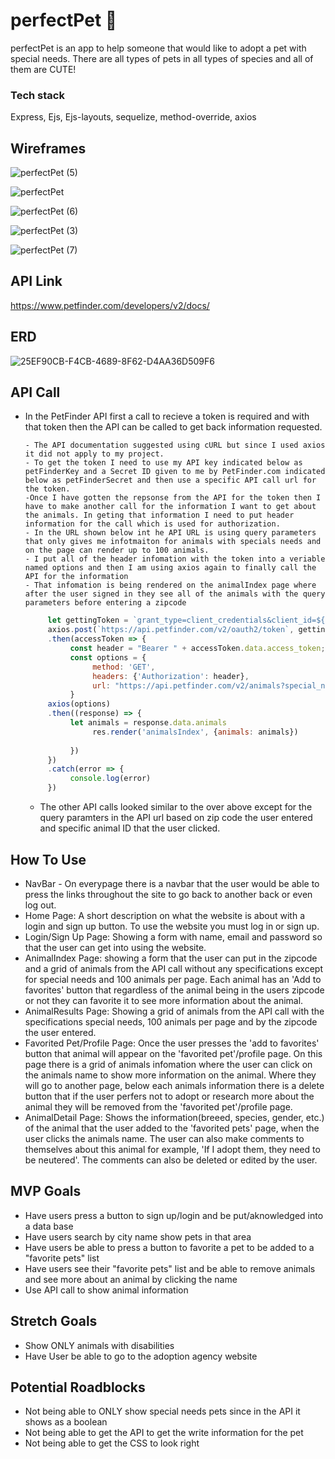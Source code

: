 # perfectPet 🐶

perfectPet is an app to help someone that would like to adopt a pet with special needs. There are all types of pets in all types of species and all of them are CUTE!

### Tech stack

Express, Ejs, Ejs-layouts, sequelize, method-override, axios

## Wireframes

![perfectPet (5)](https://user-images.githubusercontent.com/78924263/141401541-6ca5cd12-f41d-429e-848d-b1938128f4b9.png)

![perfectPet](https://user-images.githubusercontent.com/78924263/141401607-1988bd48-033b-4a39-894c-a22cf6bd0aa8.png)

![perfectPet (6)](https://user-images.githubusercontent.com/78924263/141401779-424abb3f-51b5-40c2-8855-34c891c3c76f.png)

![perfectPet (3)](https://user-images.githubusercontent.com/78924263/141401642-7f7d50ca-2654-4b8f-a48a-4e028adef009.png)

![perfectPet (7)](https://user-images.githubusercontent.com/78924263/141534683-953ef406-6216-46fa-94ad-3e03564e66bd.png)
         
## API Link

https://www.petfinder.com/developers/v2/docs/

## ERD

![25EF90CB-F4CB-4689-8F62-D4AA36D509F6](https://user-images.githubusercontent.com/78924263/141535428-b38c2de3-d966-4947-acab-720320a89dea.jpeg)

## API Call

- In the PetFinder API first a call to recieve a token is required and with that token then the API can be called to get back information requested.

      - The API documentation suggested using cURL but since I used axios it did not apply to my project.
      - To get the token I need to use my API key indicated below as petFinderKey and a Secret ID given to me by PetFinder.com indicated below as petFinderSecret and then use a specific API call url for the token.
      -Once I have gotten the repsonse from the API for the token then I have to make another call for the information I want to get about the animals. In geting that information I need to put header information for the call which is used for authorization.
      - In the URL shown below int he API URL is using query parameters that only gives me infotmaiton for animals with specials needs and on the page can render up to 100 animals.
      - I put all of the header infomation with the token into a veriable named options and then I am using axios again to finally call the API for the information
      - That infomation is being rendered on the animalIndex page where after the user signed in they see all of the animals with the query parameters before entering a zipcode
     ``` js
          let gettingToken = `grant_type=client_credentials&client_id=${petFinderKey}&client_secret=${petFinderSecret}`
          axios.post(`https://api.petfinder.com/v2/oauth2/token`, gettingToken)
          .then(accessToken => {
               const header = "Bearer " + accessToken.data.access_token;
               const options = {
                    method: 'GET',
                    headers: {'Authorization': header},
                    url: "https://api.petfinder.com/v2/animals?special_needs=true&limit=100"
               }
          axios(options)
          .then((response) => {
               let animals = response.data.animals
                    res.render('animalsIndex', {animals: animals})  
               
               })
          })
          .catch(error => {
               console.log(error)
          })
     ```
     - The other API calls looked similar to the over above except for the query paramters in the API url based on zip code the user entered and specific animal ID that the user clicked.

## How To Use

- NavBar - On everypage there is a navbar that the user would be able to press the links throughout the site to go back to another back or even log out.
- Home Page: A short description on what the website is about with a login and sign up button. To use the website you must log in or sign up.
- Login/Sign Up Page: Showing a form with name, email and password so that the user can get into using the website.
- AnimalIndex Page: showing a form that the user can put in the zipcode and a grid of animals from the API call without any specifications except for special needs and 100 animals per page. Each animal has an 'Add to favorites' button that regardless of the animal being in the users zipcode or not they can favorite it to see more information about the animal.
- AnimalResults Page: Showing a grid of animals from the API call with the specifications special needs, 100 animals per page and by the zipcode the user entered.
- Favorited Pet/Profile Page: Once the user presses the 'add to favorites' button that animal will appear on the 'favorited pet'/profile page. On this page there is a grid of animals infomation where the user can click on the animals name to show more information on the animal. Where they will go to another page, below each animals information there is a delete button that if the user perfers not to adopt or research more about the animal they will be removed from the 'favorited pet'/profile page.
- AnimalDetail Page: Shows the information(breeed, species, gender, etc.) of the animal that the user added to the 'favorited pets' page, when the user clicks the animals name. The user can also make comments to themselves about this animal for example, 'If I adopt them, they need to be neutered'. The comments can also be deleted or edited by the user.

## MVP Goals

- Have users press a button to sign up/login and be put/aknowledged into a data base
- Have users search by city name show pets in that area
- Have users be able to press a button to favorite a pet to be added to a "favorite pets" list
- Have users see their "favorite pets" list and be able to remove animals and see more about an animal by clicking the name
- Use API call to show animal information

## Stretch Goals

- Show ONLY animals with disabilities
- Have User be able to go to the adoption agency website

## Potential Roadblocks

- Not being able to ONLY show special needs pets since in the API it shows as a boolean
- Not being able to get the API to get the write information for the pet
- Not being able to get the CSS to look right